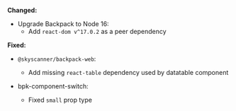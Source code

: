 **Changed:**

- Upgrade Backpack to Node 16:
  - Add `react-dom v^17.0.2` as a peer dependency

**Fixed:**

- `@skyscanner/backpack-web`:
  - Add missing `react-table` dependency used by datatable component

- bpk-component-switch:
  - Fixed `small` prop type
